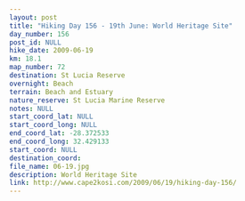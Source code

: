 ```yaml
---
layout: post
title: "Hiking Day 156 - 19th June: World Heritage Site"
day_number: 156
post_id: NULL
hike_date: 2009-06-19
km: 18.1
map_number: 72
destination: St Lucia Reserve
overnight: Beach
terrain: Beach and Estuary
nature_reserve: St Lucia Marine Reserve
notes: NULL
start_coord_lat: NULL
start_coord_long: NULL
end_coord_lat: -28.372533
end_coord_long: 32.429133
start_coord: NULL
destination_coord: 
file_name: 06-19.jpg
description: World Heritage Site
link: http://www.cape2kosi.com/2009/06/19/hiking-day-156/
---
```


